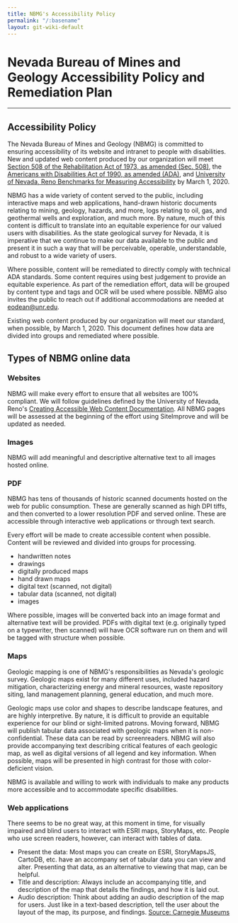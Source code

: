 ```yaml
---
title: NBMG's Accessibility Policy
permalink: "/:basename"
layout: git-wiki-default
---
```


# Nevada Bureau of Mines and Geology Accessibility Policy and Remediation Plan
---
## Accessibility Policy

The Nevada Bureau of Mines and Geology (NBMG) is committed to ensuring accessibility of its website and intranet to people with disabilities. New and updated web content produced by our organization will meet [Section 508 of the Rehabilitation Act of 1973, as amended (Sec. 508)](https://www.access-board.gov/guidelines-and-standards/communications-and-it/about-the-ict-refresh/final-rule), the [Americans with Disabilities Act of 1990, as amended (ADA)](https://www.ada.gov/pubs/adastatute08.htm), and [University of Nevada, Reno Benchmarks for Measuring Accessibility](https://www.unr.edu/accessibility/policy#benchmarks) by March 1, 2020.

NBMG has a wide variety of content served to the public, including interactive maps and web applications, hand-drawn historic documents relating to mining, geology, hazards, and more, logs relating to oil, gas, and geothermal wells and exploration, and much more. By nature, much of this content is difficult to translate into an equitable experience for our valued users with disabilities. As the state geological survey for Nevada, it is imperative that we continue to make our data available to the public and present it in such a way that will be perceivable, operable, understandable, and robust to a wide variety of users.

Where possible, content will be remediated to directly comply with technical ADA standards. Some content requires using best judgement to provide an equitable experience. As part of the remediation effort, data will be grouped by content type and tags and OCR will be used where possible. NBMG also invites the public to reach out if additional accommodations are needed at eodean@unr.edu.  

Existing web content produced by our organization will meet our standard, when possible, by March 1, 2020. This document defines how data are divided into groups and remediated where possible.

## Types of NBMG online data

### Websites
NBMG will make every effort to ensure that all websites are 100% compliant. We will follow guidelines defined by the University of Nevada, Reno's [Creating Accessible Web Content Documentation](https://www.unr.edu/accessibility/web). All NBMG pages will be assessed at the beginning of the effort using SiteImprove and will be updated as needed.

### Images
NBMG will add meaningful and descriptive alternative text to all images hosted online.

### PDF
NBMG has tens of thousands of historic scanned documents hosted on the web for public consumption. These are generally scanned as high DPI tiffs, and then converted to a lower resolution PDF and served online. These are accessible through interactive web applications or through text search.

Every effort will be made to create accessible content when possible. Content will be reviewed and divided into groups for processing.
- handwritten notes
- drawings
- digitally produced maps
- hand drawn maps
- digital text (scanned, not digital)
- tabular data (scanned, not digital)
- images

Where possible, images will be converted back into an image format and alternative text will be provided. PDFs with digital text (e.g. originally typed on a typewriter, then scanned) will have OCR software run on them and will be tagged with structure when possible.

### Maps
Geologic mapping is one of NBMG's responsibilities as Nevada's geologic survey. Geologic maps exist for many different uses, included hazard mitigation, characterizing energy and mineral resources, waste repository siting, land management planning, general education, and much more.

Geologic maps use color and shapes to describe landscape features, and are highly interpretive. By nature, it is difficult to provide an equitable experience for our blind or sight-limited patrons. Moving forward, NBMG will publish tabular data associated with geologic maps when it is non-confidential. These data can be read by screenreaders. NBMG will also provide accompanying text describing critical features of each geologic map, as well as digital versions of all legend and key information. When possible, maps will be presented in high contrast for those with color-deficient vision.

NBMG is available and willing to work with individuals to make any products more accessible and to accommodate specific disabilities.

### Web applications
There seems to be no great way, at this moment in time, for visually impaired and blind users to interact with ESRI maps, StoryMaps, etc. People who use screen readers, however, can interact with tables of data.
- Present the data: Most maps you can create on ESRI, StoryMapsJS, CartoDB, etc. have an accompany set of tabular data you can view and alter. Presenting that data, as an alternative to viewing that map, can be helpful.
- Title and description: Always include an accompanying title, and description of the map that details the findings, and how it is laid out.
- Audio description: Think about adding an audio description of the map for users. Just like in a text-based description, tell the user about the layout of the map, its purpose, and findings.
[Source: Carnegie Museums](http://web-accessibility.carnegiemuseums.org/content/maps/)
